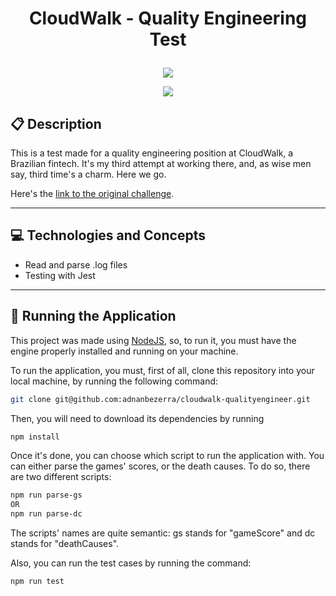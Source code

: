 # <p align = "center"> CloudWalk - Quality Engineering Test </p>

<p align="center" width="100px">
   <img src="https://external-content.duckduckgo.com/iu/?u=https%3A%2F%2Fbreezy-gallery.imgix.net%2F8791e510-106f-4605-b3cf-15ccb28e34a7%2FCloudWalk_Logo_Fundo_Branco-01.png&f=1&nofb=1&ipt=ade886e176fcf7be16fca802dcf36cf4ea5e364e2e9f3d3ef42e7b295195ad2d&ipo=images"/>
</p>

<p align = "center">
   <img src="https://img.shields.io/badge/author-adnanbezerra-4dae71?style=flat-square" />
</p>


##  :clipboard: Description

This is a test made for a quality engineering position at CloudWalk, a Brazilian fintech. It's my third attempt at working there, and, as wise men say, third time's a charm. Here we go.

Here's the [link to the original challenge](https://gist.github.com/cloudwalk-tests/af5ede5940b6b03902a532264e3d527e).

***

## :computer:	 Technologies and Concepts

- Read and parse .log files
- Testing with Jest

***

## 🏁 Running the Application

This project was made using [NodeJS](https://nodejs.org/en), so, to run it, you must have the engine properly installed and running on your machine.

To run the application, you must, first of all, clone this repository into your local machine, by running the following command:

``` bash
git clone git@github.com:adnanbezerra/cloudwalk-qualityengineer.git
```

Then, you will need to download its dependencies by running

``` bash
npm install
```

Once it's done, you can choose which script to run the application with. You can either parse the games' scores, or the death causes. To do so, there are two different scripts:

``` bash
npm run parse-gs 
OR
npm run parse-dc
```

The scripts' names are quite semantic: gs stands for "gameScore" and dc stands for "deathCauses".

Also, you can run the test cases by running the command:

``` bash
npm run test
```
